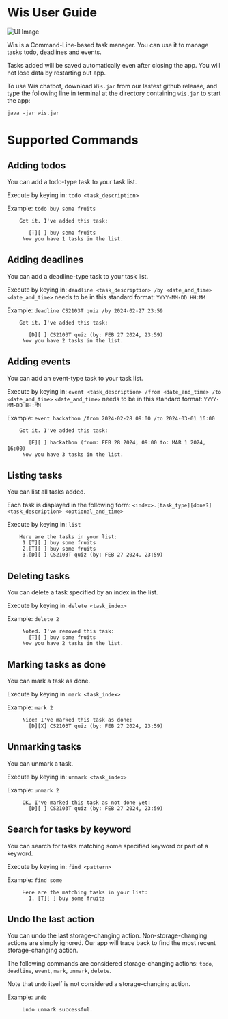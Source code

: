 # Wis User Guide

![UI Image](https://0-yibai.github.io/ip/Ui.png)

Wis is a Command-Line-based task manager. You can use it to manage tasks todo, deadlines and events.

Tasks added will be saved automatically even after closing the app. You
will not lose data by restarting out app.

To use Wis chatbot, download `Wis.jar` from our lastest github release,
and type the following line in terminal at the directory containing
`wis.jar` to start the app:
```
java -jar wis.jar
```


# Supported Commands

## Adding todos

You can add a todo-type task to your task list.

Execute by keying in: `todo <task_description>`

Example: `todo buy some fruits`

```
    Got it. I've added this task:

       [T][ ] buy some fruits
     Now you have 1 tasks in the list.
```

## Adding deadlines

You can add a deadline-type task to your task list.

Execute by keying in: `deadline <task_description> /by <date_and_time>`
`<date_and_time>` needs to be in this standard format: `YYYY-MM-DD HH:MM`

Example: `deadline CS2103T quiz /by 2024-02-27 23:59`

```
    Got it. I've added this task:

       [D][ ] CS2103T quiz (by: FEB 27 2024, 23:59)
     Now you have 2 tasks in the list.
```

## Adding events

You can add an event-type task to your task list.

Execute by keying in: `event <task_description> /from <date_and_time> /to <date_and_time>`
`<date_and_time>` needs to be in this standard format: `YYYY-MM-DD HH:MM`

Example: `event hackathon /from 2024-02-28 09:00 /to 2024-03-01 16:00`

```
    Got it. I've added this task:

       [E][ ] hackathon (from: FEB 28 2024, 09:00 to: MAR 1 2024, 16:00)
     Now you have 3 tasks in the list.
```

## Listing tasks

You can list all tasks added.

Each task is displayed in the following form:
`<index>.[task_type][done?]<task_description> <optional_and_time>`

Execute by keying in: `list`

```
    Here are the tasks in your list:
     1.[T][ ] buy some fruits
     2.[T][ ] buy some fruits
     3.[D][ ] CS2103T quiz (by: FEB 27 2024, 23:59)
```

## Deleting tasks

You can delete a task specified by an index in the list.

Execute by keying in: `delete <task_index>`

Example: `delete 2`

```
     Noted. I've removed this task:
       [T][ ] buy some fruits
     Now you have 2 tasks in the list.
```

## Marking tasks as done

You can mark a task as done.

Execute by keying in: `mark <task_index>`

Example: `mark 2`

```
     Nice! I've marked this task as done:
       [D][X] CS2103T quiz (by: FEB 27 2024, 23:59)

```

## Unmarking tasks

You can unmark a task.

Execute by keying in: `unmark <task_index>`

Example: `unmark 2`

```
     OK, I've marked this task as not done yet:
       [D][ ] CS2103T quiz (by: FEB 27 2024, 23:59)
```

## Search for tasks by keyword

You can search for tasks matching some specified keyword
or part of a keyword.

Execute by keying in: `find <pattern>`

Example: `find some`

```
     Here are the matching tasks in your list:
       1. [T][ ] buy some fruits
```

## Undo the last action

You can undo the last storage-changing action. Non-storage-changing
actions are simply ignored. Our app will trace back to find the most
recent storage-changing action.

The following commands are considered storage-changing actions:
`todo`, `deadline`, `event`, `mark`, `unmark`, `delete`.

Note that `undo` itself is not considered a storage-changing action.

Example: `undo`

```
     Undo unmark successful.
```


